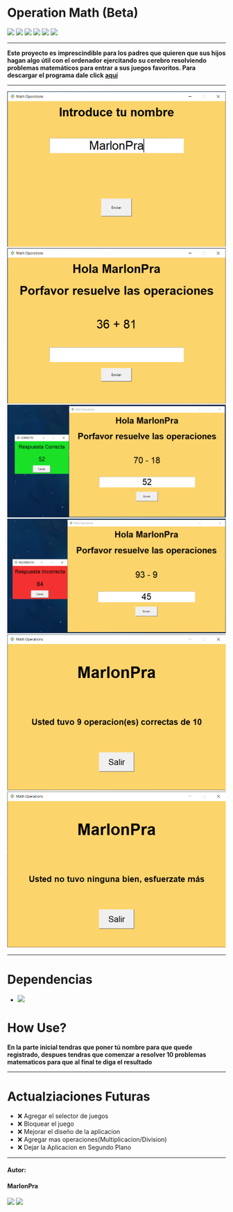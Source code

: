 # **Operation Math (Beta)** 

<a href="https://github.com/MarlonPra/operations-math/issues"><img src="https://img.shields.io/github/issues/MarlonPra/operations-math"></a> <a href="https://github.com/MarlonPra/operations-math/fork"><img src="https://img.shields.io/github/forks/MarlonPra/operations-math"></a> <a href="https://github.com/MarlonPra/operations-math"><img src="https://img.shields.io/github/stars/MarlonPra/operations-math"></a> <img src="https://img.shields.io/badge/Windows-0078D6?style=for-the-badge&logo=windows&logoColor=white"> <img src="http://ForTheBadge.com/images/badges/made-with-python.svg"> <img src="https://img.shields.io/github/watchers/MarlonPra/operations-math.svg">




------------

**Este proyecto es imprescindible para los padres que quieren que sus hijos hagan algo útil con el ordenador ejercitando su cerebro resolviendo problemas matemáticos para entrar a sus juegos favoritos.
Para descargar el programa dale click [aquí](https://github.com/MarlonPra/operations-math "Mi proyecto aca")**

------------


![](img/img1.png)
![](img/img2.png)
![](img/img3.png)
![](img/img4.png)
![](img/img5.png)
![](img/img6.png)


------------

# Dependencias
- <img src="https://img.shields.io/badge/Python-3776AB?style=for-the-badge&logo=python&logoColor=white">

# How Use?
**En la parte inicial tendras que poner tú nombre para que quede registrado, despues tendras que comenzar a resolver 10 problemas matematicos para que al final te diga el resultado**

------------
# Actualziaciones Futuras

- ❌ Agregar el selector de juegos
- ❌ Bloquear el juego
- ❌ Mejorar el diseño de la aplicacion
- ❌ Agregar mas operaciones(Multiplicacion/Division)
- ❌ Dejar la Aplicacion en Segundo Plano

------------

#### Autor:
#### MarlonPra
<a href="https://github.com/MarlonPra"><img src="https://img.shields.io/badge/GitHub-100000?style=for-the-badge&logo=github&logoColor=white"></a> <a href="https://twitter.com/MarlonPraYT"><img src="https://img.shields.io/badge/Twitter-1DA1F2?style=for-the-badge&logo=twitter&logoColor=white"></a>